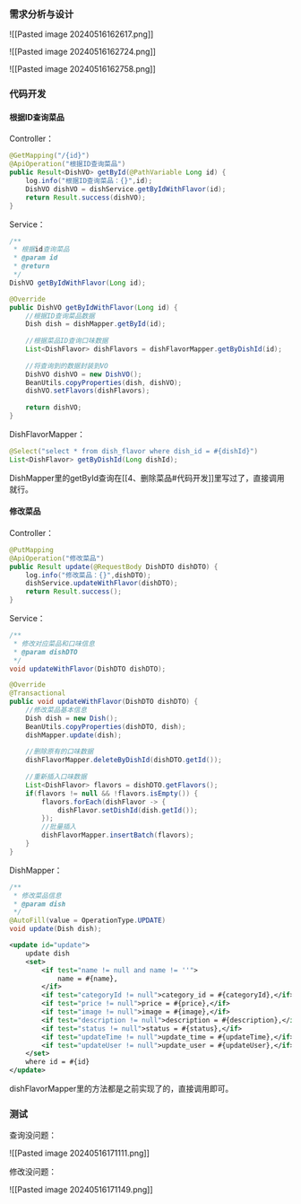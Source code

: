 ### 需求分析与设计

![[Pasted image 20240516162617.png]]

![[Pasted image 20240516162724.png]]

![[Pasted image 20240516162758.png]]

### 代码开发

#### 根据ID查询菜品

Controller：

```java
@GetMapping("/{id}")  
@ApiOperation("根据ID查询菜品")  
public Result<DishVO> getById(@PathVariable Long id) {  
    log.info("根据ID查询菜品：{}",id);  
    DishVO dishVO = dishService.getByIdWithFlavor(id);  
    return Result.success(dishVO);  
}
```

Service：

```java
/**  
 * 根据id查询菜品  
 * @param id  
 * @return  
 */  
DishVO getByIdWithFlavor(Long id);
```

```java
@Override  
public DishVO getByIdWithFlavor(Long id) {  
    //根据ID查询菜品数据  
    Dish dish = dishMapper.getById(id);  
  
    //根据菜品ID查询口味数据  
    List<DishFlavor> dishFlavors = dishFlavorMapper.getByDishId(id);  
  
    //将查询到的数据封装到VO  
    DishVO dishVO = new DishVO();  
    BeanUtils.copyProperties(dish, dishVO);  
    dishVO.setFlavors(dishFlavors);  
  
    return dishVO;  
}
```

DishFlavorMapper：

```java
@Select("select * from dish_flavor where dish_id = #{dishId}")  
List<DishFlavor> getByDishId(Long dishId);
```

DishMapper里的getById查询在[[4、删除菜品#代码开发]]里写过了，直接调用就行。

#### 修改菜品

Controller：

```java
@PutMapping  
@ApiOperation("修改菜品")  
public Result update(@RequestBody DishDTO dishDTO) {  
    log.info("修改菜品：{}",dishDTO);  
    dishService.updateWithFlavor(dishDTO);  
    return Result.success();  
}
```

Service：

```java
/**  
 * 修改对应菜品和口味信息  
 * @param dishDTO  
 */  
void updateWithFlavor(DishDTO dishDTO);
```

```java
@Override  
@Transactional  
public void updateWithFlavor(DishDTO dishDTO) {  
    //修改菜品基本信息  
    Dish dish = new Dish();  
    BeanUtils.copyProperties(dishDTO, dish);  
    dishMapper.update(dish);  
  
    //删除原有的口味数据  
    dishFlavorMapper.deleteByDishId(dishDTO.getId());  
  
    //重新插入口味数据  
    List<DishFlavor> flavors = dishDTO.getFlavors();  
    if(flavors != null && !flavors.isEmpty()) {  
        flavors.forEach(dishFlavor -> {  
            dishFlavor.setDishId(dish.getId());  
        });  
        //批量插入  
        dishFlavorMapper.insertBatch(flavors);  
    }  
}
```

DishMapper：

```java
/**  
 * 修改菜品信息  
 * @param dish  
 */  
@AutoFill(value = OperationType.UPDATE)  
void update(Dish dish);
```

```xml
<update id="update">  
    update dish  
    <set>  
        <if test="name != null and name != ''">  
            name = #{name},  
        </if>  
        <if test="categoryId != null">category_id = #{categoryId},</if>  
        <if test="price != null">price = #{price},</if>  
        <if test="image != null">image = #{image},</if>  
        <if test="description != null">description = #{description},</if>  
        <if test="status != null">status = #{status},</if>  
        <if test="updateTime != null">update_time = #{updateTime},</if>  
        <if test="updateUser != null">update_user = #{updateUser},</if>  
    </set>  
    where id = #{id}  
</update>
```

dishFlavorMapper里的方法都是之前实现了的，直接调用即可。

### 测试

查询没问题：

![[Pasted image 20240516171111.png]]

修改没问题：

![[Pasted image 20240516171149.png]]